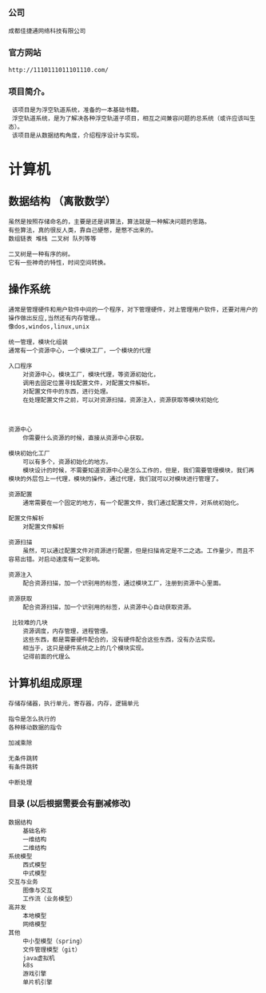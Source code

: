### 公司
    成都佳捷通网络科技有限公司
   
### 官方网站
    http://1110111011101110.com/

### 项目简介。
     该项目是为浮空轨道系统，准备的一本基础书籍。
     浮空轨道系统，是为了解决各种浮空轨道子项目，相互之间兼容问题的总系统（或许应该叫生态）。
     该项目是从数据结构角度，介绍程序设计与实现。
     
     
# 计算机
    
##    数据结构 （离散数学）    
    
    虽然是按照存储命名的，主要是还是讲算法，算法就是一种解决问题的思路。
    有些算法，真的很反人类，靠自己硬憋，是憋不出来的。
    数组链表 堆栈 二叉树 队列等等
    
    二叉树是一种有序的树。
    它有一些神奇的特性，时间空间转换。
    
## 操作系统
    
    通常是管理硬件和用户软件中间的一个程序，对下管理硬件，对上管理用户软件，还要对用户的操作做出反应,当然还有内存管理。。
    像dos,windos,linux,unix
    
    统一管理，模块化组装
    通常有一个资源中心，一个模块工厂，一个模块的代理
    
    入口程序
        对资源中心，模块工厂，模块代理，等资源初始化，
        调用去固定位置寻找配置文件，对配置文件解析。
        对配置文件中的东西，进行处理。
        在处理配置文件之前，可以对资源扫描，资源注入，资源获取等模块初始化
         
    
   
    资源中心 
        你需要什么资源的时候，直接从资源中心获取。
    
    模块初始化工厂  
        可以有多个，资源初始化的地方。
        模块设计的时候，不需要知道资源中心是怎么工作的，但是，我们需要管理模块，我们再模块的外层包上一代理，模块的操作，通过代理，我们就可以对模块进行管理了。
    
    资源配置
        通常需要在一个固定的地方，有一个配置文件，我们通过配置文件，对系统初始化。
        
    配置文件解析
        对配置文件解析
    
    资源扫描
        虽然，可以通过配置文件对资源进行配置，但是扫描肯定是不二之选。工作量少，而且不容易出错。对启动速度有一定影响。
    
    资源注入
        配合资源扫描，加一个识别用的标签，通过模块工厂，注册到资源中心里面。
        
    资源获取    
        配合资源扫描，加一个识别用的标签，从资源中心自动获取资源。
    
     比较难的几块
        资源调度，内存管理，进程管理。
        这些东西，都是需要硬件配合的，没有硬件配合这些东西，没有办法实现。
        相当于，这只是硬件系统之上的几个模块实现。
        记得前面的代理么  
    
    
## 计算机组成原理
    
    存储存储器，执行单元，寄存器，内存，逻辑单元
    
    指令是怎么执行的
    各种移动数据的指令

    加减乘除
   
    无条件跳转
    有条件跳转

    中断处理
    
    

    
    
     
### 目录 (以后根据需要会有删减修改)
    ‌数据结构
        ‌基础名称
        ‌一维结构
        ‌二维结构
    ‌系统模型
        ‌西式模型
        中式模型
    ‌交互与业务
        ‌图像与交互
        ‌工作流（业务模型）
    ‌高并发
        本地模型
        网络模型
    ‌其他
        中小型模型（spring）
        文件管理模型（git）
        ‌java虚拟机
        ‌k8s
        ‌游戏引擎
        ‌单片机引擎

    